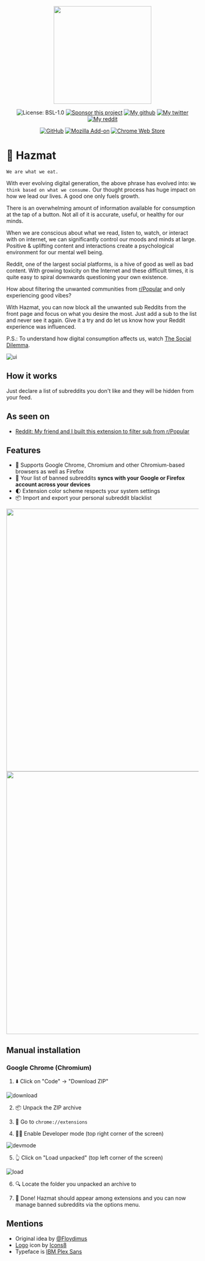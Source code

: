 <p align="center"><img width="256" alt="" src="https://user-images.githubusercontent.com/14220138/117668177-36a5a180-b195-11eb-970d-2ade16c8ef48.png"></p>
<p align="center">
 <img alt="License: BSL-1.0" src="https://img.shields.io/github/license/mvoloskov/hazmat?color=brightgreen">
 <a href="https://www.buymeacoffee.com/mvoloskov"><img alt="Sponsor this project" src="https://img.shields.io/badge/-sponsor-ffdd00?logo=buy-me-a-coffee&logoColor=black"></a>
 <a href="https://github.io/mvoloskov"><img alt="My github" src="https://img.shields.io/github/followers/mvoloskov?style=social"></a>
 <a href="https://twitter.com/intent/user?screen_name=mvoloskov"><img alt="My twitter" src="https://img.shields.io/twitter/follow/mvoloskov?style=social"></a>
 <a href="https://www.reddit.com/user/uyouthe"><img alt="My reddit" src="https://img.shields.io/reddit/user-karma/combined/uyouthe?style=social"></a>
</p>

<p align="center">
 <a href="https://github.com/mvoloskov/hazmat/releases/"><img src="https://img.shields.io/github/v/release/mvoloskov/hazmat?color=brightgreen&amp;label=Download%20from%20GitHub&amp;logo=github&amp;sort=semver" alt="GitHub"></a>
 <a href="https://addons.mozilla.org/en-US/firefox/addon/hazmat"><img src="https://img.shields.io/amo/v/hazmat?color=orange&amp;logo=firefox" alt="Mozilla Add-on"></a>
 <a href="https://chrome.google.com/webstore/detail/hazmat/nhpckifafnnkgkoecinonhlongfclakm"><img src="https://img.shields.io/chrome-web-store/v/nhpckifafnnkgkoecinonhlongfclakm?logo=google-chrome&amp;style=social" alt="Chrome Web Store"></a>
</p>

# 🥽 Hazmat 
`We are what we eat.`

With ever evolving digital generation, the above phrase has evolved into: `We think based on what we consume.` Our thought process has huge impact on how we lead our lives. A good one only fuels growth.


There is an overwhelming amount of information available for consumption at the tap of a button. Not all of it is accurate, useful, or healthy for our minds.


When we are conscious about what we read, listen to, watch, or interact with on internet, we can significantly control our moods and minds at large. Positive & uplifting content and interactions create a psychological environment for our mental well being.


Reddit, one of the largest social platforms, is a hive of good as well as bad content. With growing toxicity on the Internet and these difficult times, it is quite easy to spiral downwards questioning your own existence.


How about filtering the unwanted communities from [r/Popular](https://www.reddit.com/r/popular) and only experiencing good vibes?


With Hazmat, you can now block all the unwanted sub Reddits from the front page and focus on what you desire the most. Just add a sub to the list and never see it again. Give it a try and do let us know how your Reddit experience was influenced.


P.S.: To understand how digital consumption affects us, watch [The Social Dilemma](https://www.google.com/url?q=https%3A%2F%2Fwww.netflix.com%2Fin%2Ftitle%2F81254224&sa=D&sntz=1&usg=AFQjCNHT6d88NsPBBegEKGz44Bblwxpc_A).

![ui](https://user-images.githubusercontent.com/14220138/117666908-dd893e00-b193-11eb-922d-a3073c17a8f3.gif)

## How it works
Just declare a list of subreddits you don't like and they will be hidden from your feed.

## As seen on

- [Reddit: My friend and I built this extension to filter sub from r/Popular](https://www.reddit.com/r/FirefoxAddons/comments/ncvy6q/my_friend_and_i_built_this_extension_to_filter/)

## Features

- 🧤 Supports Google Chrome, Chromium and other Chromium-based browsers as well as Firefox
- 💫 Your list of banned subreddits **syncs with your Google or Firefox account across your devices**
- 🌓 Extension color scheme respects your system settings
- 📦 Import and export your personal subreddit blacklist

<img width="688" alt="" src="https://user-images.githubusercontent.com/14220138/117667223-36f16d00-b194-11eb-922a-1e882bee0ab3.png">

<img width="688" alt="" src="https://user-images.githubusercontent.com/14220138/117667251-3ce74e00-b194-11eb-9993-434fe9c99a78.png">

## Manual installation

### Google Chrome (Chromium)

1. ⬇️ Click on "Code" → "Download ZIP"

![download](https://user-images.githubusercontent.com/14220138/117636725-a2294800-b170-11eb-808b-dbbe280b09ae.gif)

2. 📦 Unpack the ZIP archive

3. 🧩 Go to `chrome://extensions`
 
4. 🧑‍💻 Enable Developer mode (top right corner of the screen)

![devmode](https://user-images.githubusercontent.com/14220138/117636869-c422ca80-b170-11eb-96a0-db2a85b0e591.gif)

5. 👆 Click on "Load unpacked" (top left corner of the screen)

![load](https://user-images.githubusercontent.com/14220138/117636910-cd139c00-b170-11eb-9bc6-4a48621b9076.gif)

6. 🔍 Locate the folder you unpacked an archive to

7. 🥰 Done! Hazmat should appear among extensions and you can now manage banned subreddits via the options menu.

## Mentions

- Original idea by [@Floydimus](https://www.floydimus.prismo.net/)
- [Logo](https://icons8.com/icons/set/ski-goggles) icon by [Icons8](https://icons8.com)
- Typeface is [IBM Plex Sans](https://fonts.google.com/specimen/IBM+Plex+Sans)  
